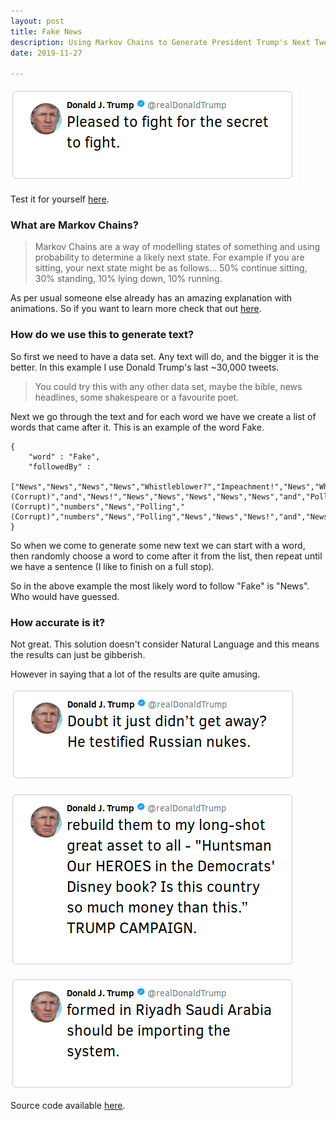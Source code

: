 ```yaml
---
layout: post
title: Fake News
description: Using Markov Chains to Generate President Trump's Next Tweet
date: 2019-11-27

---
```

![](/public/images/trump-tweet.png)

Test it for yourself [here](https://foopod.github.io/trump/).

### What are Markov Chains?

> Markov Chains are a way of modelling states of something and using probability to determine a likely next state. For example if you are sitting, your next state might be as follows... 50% continue sitting, 30% standing, 10% lying down, 10% running.

As per usual someone else already has an amazing explanation with animations. So if you want to learn more check that out [here](http://setosa.io/ev/markov-chains/).


### How do we use this to generate text?

So first we need to have a data set. Any text will do, and the bigger it is the better. In this example I use Donald Trump's last \~30,000 tweets.

> You could try this with any other data set, maybe the bible, news headlines, some shakespeare or a favourite poet.

Next we go through the text and for each word we have we create a list of words that came after it. This is an example of the word Fake.

```
{
    "word" : "Fake",
    "followedBy" : 
        ["News","News","News","News","Whistleblower?","Impeachment!","News","Whistleblower?","News","News","News","News","Hearing","Whistleblowers","Washington","News","News","News","News","News","News!","News","Washington","as","News!","News!","News","News","News","News.","News","News","News","News","News","News","News","News!","News!","News.","News","News","Whistleblower","News","News","News","News!","News","News","Witch","News","News","News","News","News","News","News","News","News!","News","News!","(Corrupt)","and","News!","News","News","News","News","News","and","Poll","News","News","News","News!","News","News","News","News","News","News!","News","News","News","News","News","News","they","News","or","News!","Interview","story","News!","News","News","News","News","and","News","News","News","News","News","News","News","and","and","News","News","News","News","News","News.","News","News","News","News.","Media!","News","News","News","reporting!","News","News","News.","News","News","News","News","News","News!","News","News","News.","News","News","News.","News","News","News","Polls.","News","News","News","News","News","News","News","News","News","unsourced","News","News","News","News","News","and","News","News)","News","News","News","News","Polls","News","News","News","News","News","(Corrupt)","numbers","News","Polling","(Corrupt)","numbers","News","Polling","News","News","News!","and","News","News","News","News!","News","News","News","News","News","News.","News","Stories","work","News","News","News!","Media","News","News","News","and","News","News","News","News","News","News","Dossier)","News","News","News","News","and","News)","News","News.","News","News","News","News","News!","Dossier’s","Story","Story","News","News)","News!","News","News","News","News","News","News","News","News","News","News","Dossier","News","Dossier","News","News.","Dossier","News","News","Science.","News","News!","News!","News","Dossier","News","News","Dossier","Media","News","News","News!","Fact","News","News.”","News","News","News","Media","and","News","News","News","News","News!","News","News","News","News","just","News","reporting","reporter","News","News","News","News","News","News","News","sources","News","News","News","News","News","News","News","News","News","News","News","News","News.","News","News","News","News.","News","News","News","60","Media","News","News","News","News","News.","News.","Suppression","News","News","News","News.","News","News","News","News","Story","News!","News.","News","News.","Dossier","News","News","News","News","NBC","Dossier","nothing","News.","Reporting","News!","Reporting","News!","News","Dossier)","News","News","CNN","News","CNN","New","CNN","News","News","News","News","News","Story","News","reporters","News","piece","News","as","Dossier.","News!","News","Dossier","News","News","Dossier","News","News","News","News","News","News","News","News","News","News","News","News","Dirty","News","News","News","News","News","News","News","News","News","News","News","News","News......","News","News","News","News","News","Media","News","ABC","News","News","News","News","News","News","News","News!","News","News","News","News!","News","News","News","News","News","she","News","News","News","News","News","Mainstream","News","News","News","News","News","News","News","News","News","News","News","News","News","News","News","News","News","News","News","News","News","Russia","News","News","News","News","NBC","Washington","News.","News","News","Memos?","Dossier","News","News","News","News.","News","News","News","News!","News","News","News","News","reporting","News","News","News","Book","News","News","News","Book","News","News","News","News","News","News","News","News","News","Polls","News.","News","Mainstream","News","News","News","News","News.","News","News","News","News","News","News!","News","News","News.","News","News","News","News","News","News","Dossier","News).","News","News","News","News","News","Dossier","Media","News","News","News","News","@NBCNews","News","News","News","News","News","News","most","News","News","News","News","News","News","News","News","News","News","News","News","News","News","News","News","News","News","News","News","News","News","News","News","News.","News!","News","News","News","News","Media","News","News","News","News","News","News","News","News","News!","News","News","News","News","News","News","News.","News","News","News","Media","News.","News","Media","News","News","News","Media","News","News","Trump/Russia","News","News","media","news!","News","Tears","News?","Twitter"]
}
```

So when we come to generate some new text we can start with a word, then randomly choose a word to come after it from the list, then repeat until we have a sentence (I like to finish on a full stop).

So in the above example the most likely word to follow "Fake" is "News". Who would have guessed.

### How accurate is it?

Not great. This solution doesn't consider Natural Language and this means the results can just be gibberish.

However in saying that a lot of the results are quite amusing.

![](/public/images/trump-tweet2.png)

![](/public/images/trump-tweet3.png)

![](/public/images/trump-tweet4.png)

Source code available [here](https://github.com/foopod/trump).